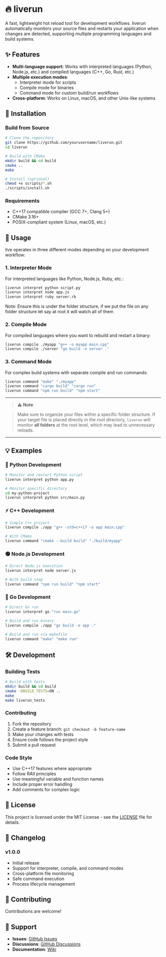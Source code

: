 # 🔥 liverun

A fast, lightweight hot reload tool for development workflows. liverun automatically monitors your source files and restarts your application when changes are detected, supporting multiple programming languages and build systems.

## ✨ Features

- **Multi-language support**: Works with interpreted languages (Python, Node.js, etc.) and compiled languages (C++, Go, Rust, etc.)
- **Multiple execution modes**: 
  - Interpreter mode for scripts
  - Compile mode for binaries
  - Command mode for custom build/run workflows
- **Cross-platform**: Works on Linux, macOS, and other Unix-like systems

## 🚀 Installation

### Build from Source

```bash
# Clone the repository
git clone https://github.com/yourusername/liverun.git
cd liverun

# Build with CMake
mkdir build && cd build
cmake ..
make

# Install (optional)
chmod +x scripts/*.sh
./scripts/install.sh
```

### Requirements

- C++17 compatible compiler (GCC 7+, Clang 5+)
- CMake 3.16+
- POSIX-compliant system (Linux, macOS, etc.)

## 📖 Usage

live operates in three different modes depending on your development workflow:

### 1. Interpreter Mode

For interpreted languages like Python, Node.js, Ruby, etc.:

```bash
liverun interpret python script.py
liverun interpret node app.js
liverun interpret ruby server.rb
```
Note: Ensure this is under the folder structure, if we put the file on any folder structure let say at root it will watch all of them

### 2. Compile Mode

For compiled languages where you want to rebuild and restart a binary:

```bash
liverun compile ./myapp "g++ -o myapp main.cpp"
liverun compile ./server "go build -o server ."
```

### 3. Command Mode

For complex build systems with separate compile and run commands:

```bash
liverun command "make" "./myapp"
liverun command "cargo build" "cargo run"
liverun command "npm run build" "npm start"
```

---



> ⚠️  **Note**
>

> Make sure to organize your files within a specific folder structure.
> If your target file is placed directly in the root directory, `liverun` will monitor **all folders** at the root level, which may lead to unnecessary reloads.



---


## 💡 Examples

### 🐍 Python Development
```bash
# Monitor and restart Python script
liverun interpret python app.py

# Monitor specific directory
cd my-python-project
liverun interpret python src/main.py
```

### ⚡ C++ Development
```bash
# Simple C++ project
liverun compile ./app "g++ -std=c++17 -o app main.cpp"

# With CMake
liverun command "cmake --build build" "./build/myapp"
```

### 🟢 Node.js Development
```bash
# Direct Node.js execution
liverun interpret node server.js

# With build step
liverun command "npm run build" "npm start"
```

### 🔵 Go Development
```bash
# Direct Go run
liverun interpret go "run main.go"

# Build and run binary
liverun compile ./app "go build -o app ."

# Build and run via makefile
liverun command "make" "make run"
```


## 🛠️ Development

### Building Tests

```bash
# Build with tests
mkdir build && cd build
cmake -DBUILD_TESTS=ON ..
make
make liverun_tests
```

### Contributing

1. Fork the repository
2. Create a feature branch: `git checkout -b feature-name`
3. Make your changes with tests
4. Ensure code follows the project style
5. Submit a pull request

### Code Style

- Use C++17 features where appropriate
- Follow RAII principles
- Use meaningful variable and function names
- Include proper error handling
- Add comments for complex logic

## 📄 License

This project is licensed under the MIT License - see the [LICENSE](LICENSE) file for details.

## 📝 Changelog

### v1.0.0
- Initial release
- Support for interpreter, compile, and command modes
- Cross-platform file monitoring
- Safe command execution
- Process lifecycle management

## 🤝 Contributing

Contributions are welcome!

## 💬 Support

- **Issues**: [GitHub Issues](https://github.com/arngr/liverun/issues)
- **Discussions**: [GitHub Discussions](https://github.com/arngr/liverun/discussions)
- **Documentation**: [Wiki](https://github.com/arngr/liverun/wiki)
